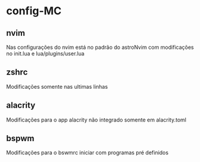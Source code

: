 # config-MC

## nvim
Nas configurações do nvim está no padrão do astroNvim com modificações no init.lua e lua/plugins/user.lua

## zshrc
Modificações somente nas ultimas linhas

## alacrity
Modificações para o app alacrity não integrado somente em alacrity.toml

## bspwm
Modificações para o bswmrc iniciar com programas pré definidos
